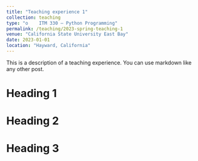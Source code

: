 ```yaml
---
title: "Teaching experience 1"
collection: teaching
type: "o	ITM 330 – Python Programming"
permalink: /teaching/2023-spring-teaching-1
venue: "California State University East Bay"
date: 2023-01-01
location: "Hayward, California"
---
```


This is a description of a teaching experience. You can use markdown like any other post.

Heading 1
======

Heading 2
======

Heading 3
======
